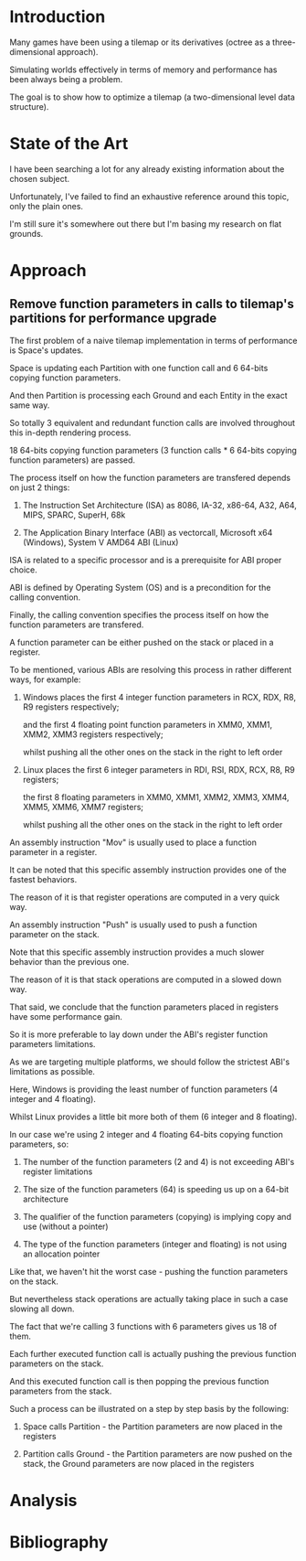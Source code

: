 # Introduction

Many games have been using a tilemap or its derivatives (octree as a three-dimensional approach).

Simulating worlds effectively in terms of memory and performance has been always being a problem.

The goal is to show how to optimize a tilemap (a two-dimensional level data structure).

# State of the Art

I have been searching a lot for any already existing information about the chosen subject.

Unfortunately, I've failed to find an exhaustive reference around this topic, only the plain ones.

I'm still sure it's somewhere out there but I'm basing my research on flat grounds.

# Approach

## Remove function parameters in calls to tilemap's partitions for performance upgrade

The first problem of a naive tilemap implementation in terms of performance is Space's updates.

Space is updating each Partition with one function call and 6 64-bits copying function parameters.

And then Partition is processing each Ground and each Entity in the exact same way.

So totally 3 equivalent and redundant function calls are involved throughout this in-depth rendering process.

18 64-bits copying function parameters (3 function calls * 6 64-bits copying function parameters) are passed.

The process itself on how the function parameters are transfered depends on just 2 things:

1. The Instruction Set Architecture (ISA) as 8086, IA-32, x86-64, A32, A64, MIPS, SPARC, SuperH, 68k

2. The Application Binary Interface (ABI) as vectorcall, Microsoft x64 (Windows), System V AMD64 ABI (Linux)

ISA is related to a specific processor and is a prerequisite for ABI proper choice.

ABI is defined by Operating System (OS) and is a precondition for the calling convention.

Finally, the calling convention specifies the process itself on how the function parameters are transfered.

A function parameter can be either pushed on the stack or placed in a register.

To be mentioned, various ABIs are resolving this process in rather different ways, for example:

1. Windows places the first 4 integer function parameters in RCX, RDX, R8, R9 registers respectively;

   and the first 4 floating point function parameters in XMM0, XMM1, XMM2, XMM3 registers respectively;

   whilst pushing all the other ones on the stack in the right to left order
  
2. Linux places the first 6 integer parameters in RDI, RSI, RDX, RCX, R8, R9 registers;
   
   the first 8 floating parameters in XMM0, XMM1, XMM2, XMM3, XMM4, XMM5, XMM6, XMM7 registers;
   
   whilst pushing all the other ones on the stack in the right to left order
   
An assembly instruction "Mov" is usually used to place a function parameter in a register.

It can be noted that this specific assembly instruction provides one of the fastest behaviors.

The reason of it is that register operations are computed in a very quick way.

An assembly instruction "Push" is usually used to push a function parameter on the stack.

Note that this specific assembly instruction provides a much slower behavior than the previous one.

The reason of it is that stack operations are computed in a slowed down way.

That said, we conclude that the function parameters placed in registers have some performance gain.

So it is more preferable to lay down under the ABI's register function parameters limitations.

As we are targeting multiple platforms, we should follow the strictest ABI's limitations as possible.

Here, Windows is providing the least number of function parameters (4 integer and 4 floating).

Whilst Linux provides a little bit more both of them (6 integer and 8 floating).

In our case we're using 2 integer and 4 floating 64-bits copying function parameters, so:

1. The number of the function parameters (2 and 4) is not exceeding ABI's register limitations
   
2. The size of the function parameters (64) is speeding us up on a 64-bit architecture

3. The qualifier of the function parameters (copying) is implying copy and use (without a pointer)

4. The type of the function parameters (integer and floating) is not using an allocation pointer

Like that, we haven't hit the worst case - pushing the function parameters on the stack.

But nevertheless stack operations are actually taking place in such a case slowing all down.

The fact that we're calling 3 functions with 6 parameters gives us 18 of them.

Each further executed function call is actually pushing the previous function parameters on the stack.

And this executed function call is then popping the previous function parameters from the stack.

Such a process can be illustrated on a step by step basis by the following:

1. Space calls Partition - the Partition parameters are now placed in the registers

2. Partition calls Ground - the Partition parameters are now pushed on the stack, the Ground parameters are now placed in the registers

# Analysis

# Bibliography
